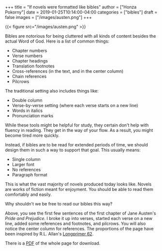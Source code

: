 +++
title = "If novels were formatted like bibles"
author = ["Honza Pokorny"]
date = 2019-01-25T10:14:00-04:00
categories = ["bibles"]
draft = false
images = ["/images/austen.png"]
+++

{{< figure src="/images/austen.png" >}}

Bibles are notorious for being cluttered with all kinds of content besides the
actual Word of God. Here is a list of common things:

- Chapter numbers
- Verse numbers
- Chapter headings
- Translation footnotes
- Cross-references (in the text, and in the center column)
- Chain references
- Pilcrows

The traditional setting also includes things like:

- Double column
- Verse-by-verse setting (where each verse starts on a new line)
- Words in italics
- Pronunciation marks

While these tools might be helpful for study, they certain don't help with
fluency in reading. They get in the way of your flow. As a result, you might
become tired more quickly.

Instead, if bibles are to be read for extended periods of time, we should design
them in such a way to support that goal. This usually means:

- Single column
- Larger font
- No references
- Paragraph format

This is what the vast majority of novels produced today looks like. Novels are
works of fiction meant for enjoyment. You should be able to read them
comfortably and easily.

Why shouldn't we be free to read our bibles this way?

Above, you see the first few sentences of the first chapter of Jane Austen's
_Pride and Prejudice_. I broke it up into verses, started each verse on a new
line, added some references and footnotes, and pilcrows. You will also notice
the center column for references. The proportions of the page have been
inspired by R.L. Allan's [Longprimer 62](https://www.youtube.com/watch?v=lC0VIrRCpPA).

There is a [PDF](/img/austen.pdf) of the whole page for download.
